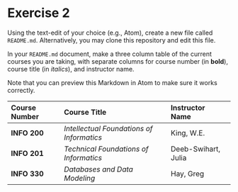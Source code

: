 # Exercise 2
Using the text-edit of your choice (e.g., Atom), create a new file called `README.md`. Alternatively, you may clone this repository and edit this file.

In your `README.md` document, make a three column table of the current courses you are taking, with separate columns for course number (in **bold**), course title (in _italics_), and instructor name.

Note that you can preview this Markdown in Atom to make sure it works correctly.

| Course Number   | Course Title           | Instructor Name                      |
| :---------------| :----------------------| :------------------------------------|
| **INFO 200**    | _Intellectual Foundations of Informatics_ | King, W.E.        |
| **INFO 201**    | _Technical Foundations of Informatics_ | Deeb-Swihart, Julia  |
| **INFO 330**    | _Databases and Data Modeling_ | Hay, Greg                     |